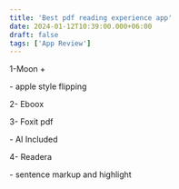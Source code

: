 ```yaml
---
title: 'Best pdf reading experience app'
date: 2024-01-12T10:39:00.000+06:00
draft: false
tags: ['App Review']
---
```


1-Moon +

\- apple style flipping   

2- Eboox

3- Foxit pdf

\- AI Included 

4- Readera

\- sentence markup and highlight